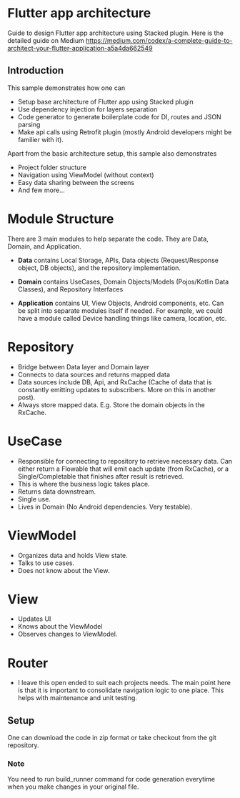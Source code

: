 # Flutter app architecture

Guide to design Flutter app architecture using Stacked plugin.
Here is the detailed guide on Medium
https://medium.com/codex/a-complete-guide-to-architect-your-flutter-application-a5a4da662549

## Introduction

This sample demonstrates how one can

- Setup base architecture of Flutter app using Stacked plugin
- Use dependency injection for layers separation
- Code generator to generate boilerplate code for DI, routes and JSON parsing
- Make api calls using Retrofit plugin (mostly Android developers might be familier with it).

Apart from the basic architecture setup, this sample also demonstrates

- Project folder structure
- Navigation using ViewModel (without context)
- Easy data sharing between the screens
- And few more...

# Module Structure
There are 3 main modules to help separate the code. They are Data, Domain, and Application.

- **Data** contains Local Storage, APIs, Data objects (Request/Response object, DB objects), and the repository implementation.

- **Domain** contains UseCases, Domain Objects/Models (Pojos/Kotlin Data Classes), and Repository Interfaces

- **Application** contains UI, View Objects, Android components, etc. Can be split into separate modules itself if needed. For example, we could have a module called Device handling things like camera, location, etc.

# Repository
- Bridge between Data layer and Domain layer
- Connects to data sources and returns mapped data
- Data sources include DB, Api, and RxCache (Cache of data that is constantly emitting updates to subscribers. More on this in another post).
- Always store mapped data. E.g. Store the domain objects in the RxCache.
# UseCase
- Responsible for connecting to repository to retrieve necessary data. Can either return a Flowable that will emit each update (from RxCache), or a Single/Completable that finishes after result is retrieved.
- This is where the business logic takes place.
- Returns data downstream.
- Single use.
- Lives in Domain (No Android dependencies. Very testable).
# ViewModel
- Organizes data and holds View state.
- Talks to use cases.
- Does not know about the View.
# View
- Updates UI
- Knows about the ViewModel
- Observes changes to ViewModel.
# Router
- I leave this open ended to suit each projects needs. The main point here is that it is important to consolidate navigation logic to one place. This helps with maintenance and unit testing.

## Setup

One can download the code in zip format or take checkout from the git repository.

### Note
You need to run build_runner command for code generation everytime when you make changes in your original file.
